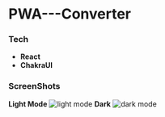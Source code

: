 # PWA---Converter

### Tech

- **React**
- **ChakraUI**

### ScreenShots

**Light Mode**
![light mode](https://res.cloudinary.com/dnavbc7ny/image/upload/v1589658446/PWA_v5gqud.png)
**Dark**
![dark mode](https://res.cloudinary.com/dnavbc7ny/image/upload/v1589658553/PWA_1_pgfciw.png)
